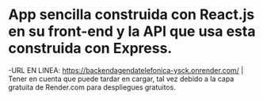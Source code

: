 # App sencilla construida con React.js en su front-end y la API que usa esta construida con Express.

-URL EN LINEA: https://backendagendatelefonica-ysck.onrender.com/ | Tener en cuenta que puede tardar en cargar, tal vez debido a la capa gratuita de Render.com para despliegues gratuitos.
